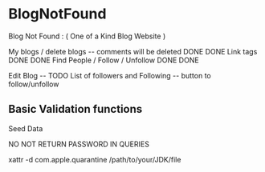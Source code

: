 # BlogNotFound

Blog Not Found : ( One of a Kind Blog Website )

My blogs / delete blogs -- comments will be deleted DONE DONE
Link tags DONE DONE
Find People / Follow / Unfollow DONE DONE

Edit Blog -- TODO
List of followers and Following -- button to follow/unfollow

## Basic Validation functions

Seed Data

NO NOT RETURN PASSWORD IN QUERIES

xattr -d com.apple.quarantine /path/to/your/JDK/file
